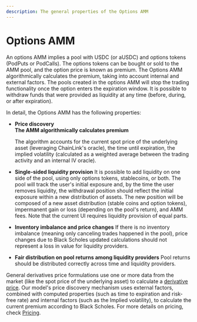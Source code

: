 ```yaml
---
description: The general properties of the Options AMM
---
```


# Options AMM

An options AMM implies a pool with USDC \(or aUSDC\) and options tokens \(PodPuts or PodCalls\). The options tokens can be bought or sold to the AMM pool, and the option price is known as premium. The Options AMM algorithmically calculates the premium, taking into account internal and external factors. The pools created in the options AMM will stop the trading functionality once the option enters the expiration window. It is possible to withdraw funds that were provided as liquidity at any time \(before, during, or after expiration\).

In detail, the Options AMM has the following properties:

* **Price discovery   
  The AMM algorithmically calculates premium**

  The algorithm accounts for the current spot price of the underlying asset \(leveraging ChainLink's oracle\), the time until expiration, the implied volatility \(calculated as a weighted average between the trading activity and an internal IV oracle\).

* **Single-sided liquidity provision**  It is possible to add liquidity on one side of the pool, using only options tokens, stablecoins, or both. The pool will track the user's initial exposure and, by the time the user removes liquidity, the withdrawal position should reflect the initial exposure within a new distribution of assets. The new position will be composed of a new asset distribution \(stable coins and option tokens\), impermanent gain or loss \(depending on the pool's return\), and AMM fees. Note that the current UI requires liquidity provision of equal parts.
* **Inventory imbalance and price changes**  If there is no inventory imbalance \(meaning only canceling trades happened in the pool\), price changes due to Black Scholes updated calculations should not represent a loss in value for liquidity providers.
* **Fair distribution on pool returns among liquidity providers**  Pool returns should be distributed correctly across time and liquidity providers.

General derivatives price formulations use one or more data from the market \(like the spot price of the underlying asset\) to calculate a [derivative price](https://docs.pods.finance/understand-options/pricing-options). Our model's price discovery mechanism uses external factors, combined with computed properties \(such as time to expiration and risk-free rate\) and internal factors \(such as the Implied volatility\), to calculate the current premium according to Black Scholes. For more details on pricing, check [Pricing](https://docs.pods.finance/understand-options/pricing-options).

